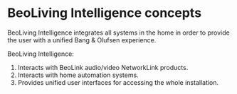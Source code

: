 BeoLiving Intelligence concepts
========================

BeoLiving Intelligence integrates all systems in the home in order to provide
the user with a unified Bang & Olufsen experience.

BeoLiving Intelligence:

1. Interacts with BeoLink audio/video NetworkLink products.
2. Interacts with home automation systems.
3. Provides unified user interfaces for accessing the whole
   installation.

